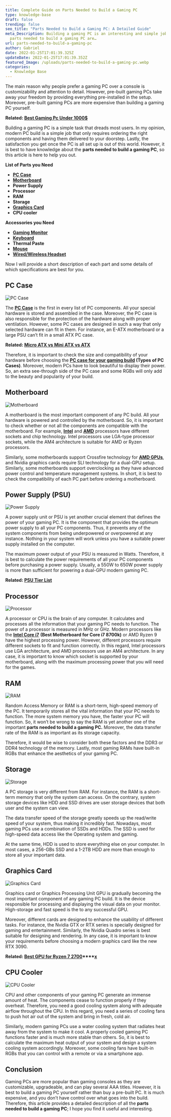 ```yaml
---
title: Complete Guide on Parts Needed to Build a Gaming PC
type: knowledge-base
draft: false
trending: false
seo_title: "Parts Needed to Build a Gaming PC: A Detailed Guide"
meta_Description: Building a gaming PC is an interesting and simple job. The
  parts needed to build a gaming PC are…
url: parts-needed-to-build-a-gaming-pc
author: Gabriel
date: 2022-01-25T17:01:39.325Z
updateDate: 2022-01-25T17:01:39.352Z
featured_Image: /uploads/parts-needed-to-build-a-gaming-pc.webp
categories:
  - Knowledge Base
---
```

The main reason why people prefer a gaming PC over a console is customizability and attention to detail. However, pre-built gaming PCs take away your freedom by providing everything pre-installed in the setup. Moreover, pre-built gaming PCs are more expensive than building a gaming PC yourself. 

**Related: [Best Gaming Pc Under 1000$](https://gamingtechies.com/best-pc-build-under-1000/)**

Building a gaming PC is a simple task that dreads most users. In my opinion, modern PC build is a simple job that only requires ordering the right components and having them delivered to your doorstep. Lastly, the satisfaction you get once the PC is all set up is out of this world. However, it is best to have knowledge about the **parts needed to build a gaming PC**, so this article is here to help you out.

**List of Parts you Need**

* **[PC Case](https://gamingtechies.com/pc-cases/)**
* **[Motherboard](https://gamingtechies.com/motherboards/)**
* **Power Supply**
* **Processor**
* **RAM**
* **Storage**
* **[Graphics Card](https://gamingtechies.com/graphics-cards/)**
* **CPU cooler**

**Accessories you Need**

* **[Gaming Monitor](https://gamingtechies.com/monitors/)**
* **[Keyboard](https://gamingtechies.com/keyboards/)**
* **Thermal Paste**
* **[Mouse](https://gamingtechies.com/mouse/)**
* **[Wired/Wireless Headset](https://gamingtechies.com/headphones/)**

Now I will provide a short description of each part and some details of which specifications are best for you.

## PC Case

![PC Case](/uploads/pc-case.webp "PC Case")

The **[PC Case](https://gamingtechies.com/best-open-air-pc-case/)** is the first in every list of PC components. All your special hardware is stored and assembled in the case. Moreover, the PC case is also responsible for the protection of the hardware along with proper ventilation. However, some PC cases are designed in such a way that only selected hardware can fit in them. For instance, an E-ATX motherboard or a large PSU can’t fit in a small ATX PC case. 

**Related: [Micro ATX vs Mini ATX vs ATX](https://gamingtechies.com/micro-atx-vs-mini-atx-vs-atx/)**

Therefore, it is important to check the size and compatibility of your hardware before choosing the **[PC case for your gaming build](https://gamingtechies.com/types-of-pc-cases/) (Types of PC Cases)**. Moreover, modern PCs have to look beautiful to display their power. So, an extra see-through side of the PC case and some RGBs will only add to the beauty and popularity of your build.

## Motherboard

![Motherboard](/uploads/motherboard.webp "Motherboard")

A motherboard is the most important component of any PC build. All your hardware is powered and controlled by the motherboard. So, it is important to check whether or not all the components are compatible with the motherboard. For example, **[Intel](https://www.intel.com/content/www/us/en/homepage.html)** and **[AMD](https://www.amd.com/en)** processors have different sockets and chip technology. Intel processors use LGA-type processor sockets, while the AM4 architecture is suitable for AMD or Ryzen processors. 

Similarly, some motherboards support Crossfire technology for **[AMD GPUs](https://gamingtechies.com/best-gpu-for-ryzen-7-2700x/)**, and Nvidia graphics cards require SLI technology for a dual-GPU setup. Similarly, some motherboards support overclocking as they have advanced power control and temperature management systems. In short, it is best to check the compatibility of each PC part before ordering a motherboard.  

## Power Supply (PSU)

![Power Supply](/uploads/power-supply.webp "Power Supply")

A power supply unit or PSU is yet another crucial element that defines the power of your gaming PC. It is the component that provides the optimum power supply to all your PC components. Thus, it prevents any of the system components from being underpowered or overpowered at any instance. Nothing in your system will work unless you have a suitable power supply installed on the computer. 

The maximum power output of your PSU is measured in Watts. Therefore, it is best to calculate the power requirements of all your PC components before purchasing a power supply. Usually, a 550W to 650W power supply is more than sufficient for powering a dual-GPU modern gaming PC.

**Related: [PSU Tier List](https://gamingtechies.com/psu-tier-list/)**

## Processor

![Processor](/uploads/processor.webp "Processor")

A processor or CPU is the brain of any computer. It calculates and processes all the information that your gaming PC needs to function. The power of a processor is measured in MHz or GHz. Modern processors like the **[Intel Core i7](https://gamingtechies.com/best-motherboards-for-core-i7-8700k/)** **(Best Motherboard for Core i7 8700k)** or AMD Ryzen 9 have the highest processing power. However, different processors require different sockets to fit and function correctly. In this regard, Intel processors use LGA architecture, and AMD processors use an AM4 architecture. In any case, it is important to know which socket is supported by your motherboard, along with the maximum processing power that you will need for the games. 

## RAM

![RAM](/uploads/ram.webp "RAM")

Random Access Memory or RAM is a short-term, high-speed memory of the PC. It temporarily stores all the vital information that your PC needs to function. The more system memory you have, the faster your PC will function. So, it won’t be wrong to say the RAM is yet another one of the important **parts needed to build a gaming PC.** Moreover, the data transfer rate of the RAM is as important as its storage capacity.

Therefore, it would be wise to consider both these factors and the DDR3 or DDR4 technology of the memory. Lastly, most gaming RAMs have built-in RGBs that enhance the aesthetics of your gaming PC.

## Storage

![Storage](/uploads/storage.webp "Storage")

A PC storage is very different from RAM. For instance, the RAM is a short-term memory that only the system can access. On the contrary, system storage devices like HDD and SSD drives are user storage devices that both user and the system can view. 

The data transfer speed of the storage greatly speeds up the read/write speed of your system, thus making it incredibly fast. Nowadays, most gaming PCs use a combination of SSDs and HDDs. The SSD is used for high-speed data access like the Operating system and gaming.

At the same time, HDD is used to store everything else on your computer. In most cases, a 256-GBs SSD and a 1-2TB HDD are more than enough to store all your important data.

## Graphics Card

![Graphics Card](/uploads/graphic-card.webp "Graphics Card")

Graphics card or Graphics Processing Unit GPU is gradually becoming the most important component of any gaming PC build. It is the device responsible for processing and displaying the visual data on your monitor. High-storage and fast speed is the to any successful GPU.

Moreover, different cards are designed to enhance the usability of different tasks. For instance, the Nvidia GTX or RTX series is specially designed for gaming and entertainment. Similarly, the Nvidia Quadro series is best suitable for designing and rendering. In any case, it is important to know your requirements before choosing a modern graphics card like the new RTX 3090.

**Related: [Best GPU for Ryzen 7 2700](https://gamingtechies.com/best-gpu-for-ryzen-7-2700x/)****[x](https://gamingtechies.com/best-gpu-for-ryzen-7-2700x/)**

## CPU Cooler

![CPU Cooler](/uploads/cpu-cooler.webp "CPU Cooler")

CPU and other components of your gaming PC generate an immense amount of heat. The components cease to function properly if they overheat. Therefore, you need a good cooling system along with adequate airflow throughout the CPU. In this regard, you need a series of cooling fans to push hot air out of the system and bring in fresh, cold air. 

Similarly, modern gaming PCs use a water cooling system that radiates heat away from the system to make it cool. A properly cooled gaming PC functions faster and is much more stable than others. So, it is best to calculate the maximum heat output of your system and design a system cooling system accordingly. Moreover, some cooling fans have built-in RGBs that you can control with a remote or via a smartphone app. 

## Conclusion

Gaming PCs are more popular than gaming consoles as they are customizable, upgradeable, and can play several AAA titles. However, it is best to build a gaming PC yourself rather than buy a pre-built PC. It is much expensive, and you don’t have control over what goes into the build. Therefore, this article provides a detailed description of all the **parts needed to build a gaming PC**; I hope you find it useful and interesting.